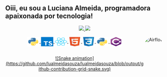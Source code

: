 ## Oiii, eu sou a Luciana Almeida, programadora apaixonada por tecnologia!
<div align="center">
  <a href="https://github.com/lualmeidasouza">  
  <img height="180em" src="https://github-readme-stats.vercel.app/api?username=lualmeidasouza&show_icons=true&theme=dracula&include_all_commits=true&count_private=true"/>
  <img height="180em" src="https://github-readme-stats.vercel.app/api/top-langs/?username=lualmeidasouza&layout=compact&langs_count=7&theme=dracula"/>
    
<div>

<div style="display: inline_block"><br>
  <img align="center" alt="Lu-Python" height="30" width="40" src="https://github.com/devicons/devicon/blob/master/icons/python/python-original.svg">
  <img align="center" alt="Lu-Pandas" height="30" width="40" src="https://raw.githubusercontent.com/devicons/devicon/master/icons/typescript/typescript-plain.svg">
  <img align="center" alt="Lu-Postgres" height="30" width="40" src="https://raw.githubusercontent.com/devicons/devicon/master/icons/react/react-original.svg">
  <img align="center" alt="Lu-MongoDb" height="30" width="40" src="https://raw.githubusercontent.com/devicons/devicon/master/icons/html5/html5-original.svg">
  <img align="center" alt="Lu-Oracle" height="30" width="40" src="https://raw.githubusercontent.com/devicons/devicon/master/icons/css3/css3-original.svg">
  <img align="center" alt="Lu-SQL" height="30" width="40" src="https://raw.githubusercontent.com/devicons/devicon/master/icons/python/python-original.svg">
  <img align="center" alt="Lu-BigQuery" height="30" width="40" src="https://raw.githubusercontent.com/devicons/devicon/master/icons/csharp/csharp-original.svg">
  <img align="right" alt="Airflow" height="150" style="border-radius:50px;" src="https://media.discordapp.net/attachments/639956127056134178/890373478988013628/Publicacoes_Instagram_1_1.png?width=676&height=676">

</div>
  
  ##
 
<div>   
  ![Snake animation](https://github.com/lualmeidasouza/lualmeidasouza/blob/output/github-contribution-grid-snake.svg) 
</div>
